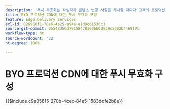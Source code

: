 ```yaml
---
description: '푸시 무효화는 작성자가 콘텐츠 변경 사항을 게시할 때마다 고객의 프로덕션 CDN(예: `www.yourdomain.com `)에서 콘텐츠를 자동으로 제거합니다.'
title: BYO 프로덕션 CDN에 대한 푸시 무효화 구성
feature: Edge Delivery Services
exl-id: 026960f1-78e6-4a25-a94e-a1d0c61536c1
source-git-commit: 05548d56d791584781606b02839c5602b4469f7b
workflow-type: ht
source-wordcount: '32'
ht-degree: 100%

---
```


# BYO 프로덕션 CDN에 대한 푸시 무효화 구성

{{$include c9a05615-270b-4cec-84e5-1583ddfe2b8e}}
